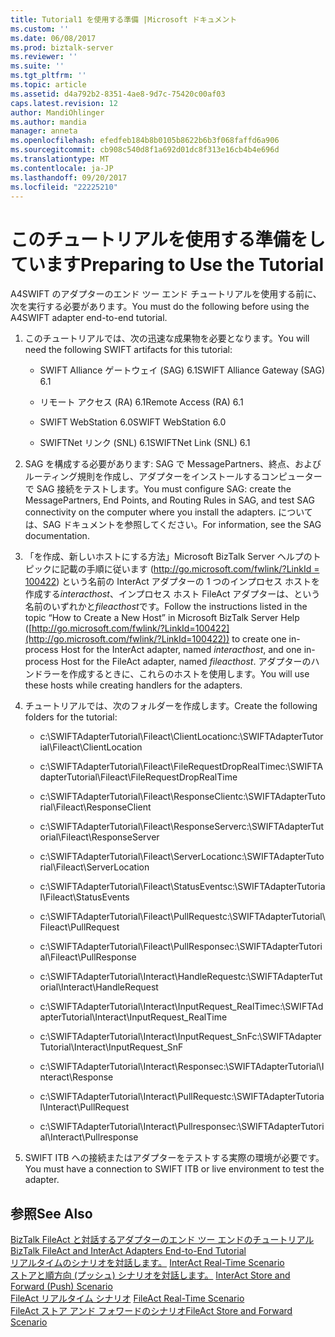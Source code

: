 ```yaml
---
title: Tutorial1 を使用する準備 |Microsoft ドキュメント
ms.custom: ''
ms.date: 06/08/2017
ms.prod: biztalk-server
ms.reviewer: ''
ms.suite: ''
ms.tgt_pltfrm: ''
ms.topic: article
ms.assetid: d4a792b2-8351-4ae8-9d7c-75420c00af03
caps.latest.revision: 12
author: MandiOhlinger
ms.author: mandia
manager: anneta
ms.openlocfilehash: efedfeb184b8b0105b8622b6b3f068faffd6a906
ms.sourcegitcommit: cb908c540d8f1a692d01dc8f313e16cb4b4e696d
ms.translationtype: MT
ms.contentlocale: ja-JP
ms.lasthandoff: 09/20/2017
ms.locfileid: "22225210"
---
```

# <a name="preparing-to-use-the-tutorial"></a><span data-ttu-id="57f47-102">このチュートリアルを使用する準備をしています</span><span class="sxs-lookup"><span data-stu-id="57f47-102">Preparing to Use the Tutorial</span></span>
<span data-ttu-id="57f47-103">A4SWIFT のアダプターのエンド ツー エンド チュートリアルを使用する前に、次を実行する必要があります。</span><span class="sxs-lookup"><span data-stu-id="57f47-103">You must do the following before using the A4SWIFT adapter end-to-end tutorial.</span></span>  
  
1.  <span data-ttu-id="57f47-104">このチュートリアルでは、次の迅速な成果物を必要となります。</span><span class="sxs-lookup"><span data-stu-id="57f47-104">You will need the following SWIFT artifacts for this tutorial:</span></span>  
  
    -   <span data-ttu-id="57f47-105">SWIFT Alliance ゲートウェイ (SAG) 6.1</span><span class="sxs-lookup"><span data-stu-id="57f47-105">SWIFT Alliance Gateway (SAG) 6.1</span></span>  
  
    -   <span data-ttu-id="57f47-106">リモート アクセス (RA) 6.1</span><span class="sxs-lookup"><span data-stu-id="57f47-106">Remote Access (RA) 6.1</span></span>  
  
    -   <span data-ttu-id="57f47-107">SWIFT WebStation 6.0</span><span class="sxs-lookup"><span data-stu-id="57f47-107">SWIFT WebStation 6.0</span></span>  
  
    -   <span data-ttu-id="57f47-108">SWIFTNet リンク (SNL) 6.1</span><span class="sxs-lookup"><span data-stu-id="57f47-108">SWIFTNet Link (SNL) 6.1</span></span>  
  
2.  <span data-ttu-id="57f47-109">SAG を構成する必要があります: SAG で MessagePartners、終点、およびルーティング規則を作成し、アダプターをインストールするコンピューターで SAG 接続をテストします。</span><span class="sxs-lookup"><span data-stu-id="57f47-109">You must configure SAG: create the MessagePartners, End Points, and Routing Rules in SAG, and test SAG connectivity on the computer where you install the adapters.</span></span> <span data-ttu-id="57f47-110">については、SAG ドキュメントを参照してください。</span><span class="sxs-lookup"><span data-stu-id="57f47-110">For information, see the SAG documentation.</span></span>  
  
3.  <span data-ttu-id="57f47-111">「を作成、新しいホストにする方法」Microsoft BizTalk Server ヘルプのトピックに記載の手順に従います ([http://go.microsoft.com/fwlink/?LinkId = 100422](http://go.microsoft.com/fwlink/?LinkId=100422)) という名前の InterAct アダプターの 1 つのインプロセス ホストを作成する*interacthost*、インプロセス ホスト FileAct アダプターは、という名前のいずれかと*fileacthost*です。</span><span class="sxs-lookup"><span data-stu-id="57f47-111">Follow the instructions listed in the topic “How to Create a New Host” in Microsoft BizTalk Server Help ([http://go.microsoft.com/fwlink/?LinkId=100422](http://go.microsoft.com/fwlink/?LinkId=100422)) to create one in-process Host for the InterAct adapter, named *interacthost*, and one in-process Host for the FileAct adapter, named *fileacthost*.</span></span> <span data-ttu-id="57f47-112">アダプターのハンドラーを作成するときに、これらのホストを使用します。</span><span class="sxs-lookup"><span data-stu-id="57f47-112">You will use these hosts while creating handlers for the adapters.</span></span>  
  
4.  <span data-ttu-id="57f47-113">チュートリアルでは、次のフォルダーを作成します。</span><span class="sxs-lookup"><span data-stu-id="57f47-113">Create the following folders for the tutorial:</span></span>  
  
    -   <span data-ttu-id="57f47-114">c:\SWIFTAdapterTutorial\Fileact\ClientLocation</span><span class="sxs-lookup"><span data-stu-id="57f47-114">c:\SWIFTAdapterTutorial\Fileact\ClientLocation</span></span>  
  
    -   <span data-ttu-id="57f47-115">c:\SWIFTAdapterTutorial\Fileact\FileRequestDropRealTime</span><span class="sxs-lookup"><span data-stu-id="57f47-115">c:\SWIFTAdapterTutorial\Fileact\FileRequestDropRealTime</span></span>  
  
    -   <span data-ttu-id="57f47-116">c:\SWIFTAdapterTutorial\Fileact\ResponseClient</span><span class="sxs-lookup"><span data-stu-id="57f47-116">c:\SWIFTAdapterTutorial\Fileact\ResponseClient</span></span>  
  
    -   <span data-ttu-id="57f47-117">c:\SWIFTAdapterTutorial\Fileact\ResponseServer</span><span class="sxs-lookup"><span data-stu-id="57f47-117">c:\SWIFTAdapterTutorial\Fileact\ResponseServer</span></span>  
  
    -   <span data-ttu-id="57f47-118">c:\SWIFTAdapterTutorial\Fileact\ServerLocation</span><span class="sxs-lookup"><span data-stu-id="57f47-118">c:\SWIFTAdapterTutorial\Fileact\ServerLocation</span></span>  
  
    -   <span data-ttu-id="57f47-119">c:\SWIFTAdapterTutorial\Fileact\StatusEvents</span><span class="sxs-lookup"><span data-stu-id="57f47-119">c:\SWIFTAdapterTutorial\Fileact\StatusEvents</span></span>  
  
    -   <span data-ttu-id="57f47-120">c:\SWIFTAdapterTutorial\Fileact\PullRequest</span><span class="sxs-lookup"><span data-stu-id="57f47-120">c:\SWIFTAdapterTutorial\Fileact\PullRequest</span></span>  
  
    -   <span data-ttu-id="57f47-121">c:\SWIFTAdapterTutorial\Fileact\PullResponse</span><span class="sxs-lookup"><span data-stu-id="57f47-121">c:\SWIFTAdapterTutorial\Fileact\PullResponse</span></span>  
  
    -   <span data-ttu-id="57f47-122">c:\SWIFTAdapterTutorial\Interact\HandleRequest</span><span class="sxs-lookup"><span data-stu-id="57f47-122">c:\SWIFTAdapterTutorial\Interact\HandleRequest</span></span>  
  
    -   <span data-ttu-id="57f47-123">c:\SWIFTAdapterTutorial\Interact\InputRequest_RealTime</span><span class="sxs-lookup"><span data-stu-id="57f47-123">c:\SWIFTAdapterTutorial\Interact\InputRequest_RealTime</span></span>  
  
    -   <span data-ttu-id="57f47-124">c:\SWIFTAdapterTutorial\Interact\InputRequest_SnF</span><span class="sxs-lookup"><span data-stu-id="57f47-124">c:\SWIFTAdapterTutorial\Interact\InputRequest_SnF</span></span>  
  
    -   <span data-ttu-id="57f47-125">c:\SWIFTAdapterTutorial\Interact\Response</span><span class="sxs-lookup"><span data-stu-id="57f47-125">c:\SWIFTAdapterTutorial\Interact\Response</span></span>  
  
    -   <span data-ttu-id="57f47-126">c:\SWIFTAdapterTutorial\Interact\PullRequest</span><span class="sxs-lookup"><span data-stu-id="57f47-126">c:\SWIFTAdapterTutorial\Interact\PullRequest</span></span>  
  
    -   <span data-ttu-id="57f47-127">c:\SWIFTAdapterTutorial\Interact\Pullresponse</span><span class="sxs-lookup"><span data-stu-id="57f47-127">c:\SWIFTAdapterTutorial\Interact\Pullresponse</span></span>  
  
5.  <span data-ttu-id="57f47-128">SWIFT ITB への接続またはアダプターをテストする実際の環境が必要です。</span><span class="sxs-lookup"><span data-stu-id="57f47-128">You must have a connection to SWIFT ITB or live environment to test the adapter.</span></span>  
  
## <a name="see-also"></a><span data-ttu-id="57f47-129">参照</span><span class="sxs-lookup"><span data-stu-id="57f47-129">See Also</span></span>  
 <span data-ttu-id="57f47-130">[BizTalk FileAct と対話するアダプターのエンド ツー エンドのチュートリアル](../../adapters-and-accelerators/fileact-interact/biztalk-fileact-and-interact-adapters-end-to-end-tutorial.md) </span><span class="sxs-lookup"><span data-stu-id="57f47-130">[BizTalk FileAct and InterAct Adapters End-to-End Tutorial](../../adapters-and-accelerators/fileact-interact/biztalk-fileact-and-interact-adapters-end-to-end-tutorial.md) </span></span>  
 <span data-ttu-id="57f47-131">[リアルタイムのシナリオを対話します。](../../adapters-and-accelerators/fileact-interact/interact-real-time-scenario.md) </span><span class="sxs-lookup"><span data-stu-id="57f47-131">[InterAct Real-Time Scenario](../../adapters-and-accelerators/fileact-interact/interact-real-time-scenario.md) </span></span>  
 <span data-ttu-id="57f47-132">[ストアと順方向 (プッシュ) シナリオを対話します。](../../adapters-and-accelerators/fileact-interact/interact-store-and-forward-push-scenario.md) </span><span class="sxs-lookup"><span data-stu-id="57f47-132">[InterAct Store and Forward (Push) Scenario](../../adapters-and-accelerators/fileact-interact/interact-store-and-forward-push-scenario.md) </span></span>  
 <span data-ttu-id="57f47-133">[FileAct リアルタイム シナリオ](../../adapters-and-accelerators/fileact-interact/fileact-real-time-scenario.md) </span><span class="sxs-lookup"><span data-stu-id="57f47-133">[FileAct Real-Time Scenario](../../adapters-and-accelerators/fileact-interact/fileact-real-time-scenario.md) </span></span>  
 [<span data-ttu-id="57f47-134">FileAct ストア アンド フォワードのシナリオ</span><span class="sxs-lookup"><span data-stu-id="57f47-134">FileAct Store and Forward Scenario</span></span>](../../adapters-and-accelerators/fileact-interact/fileact-store-and-forward-scenario.md)